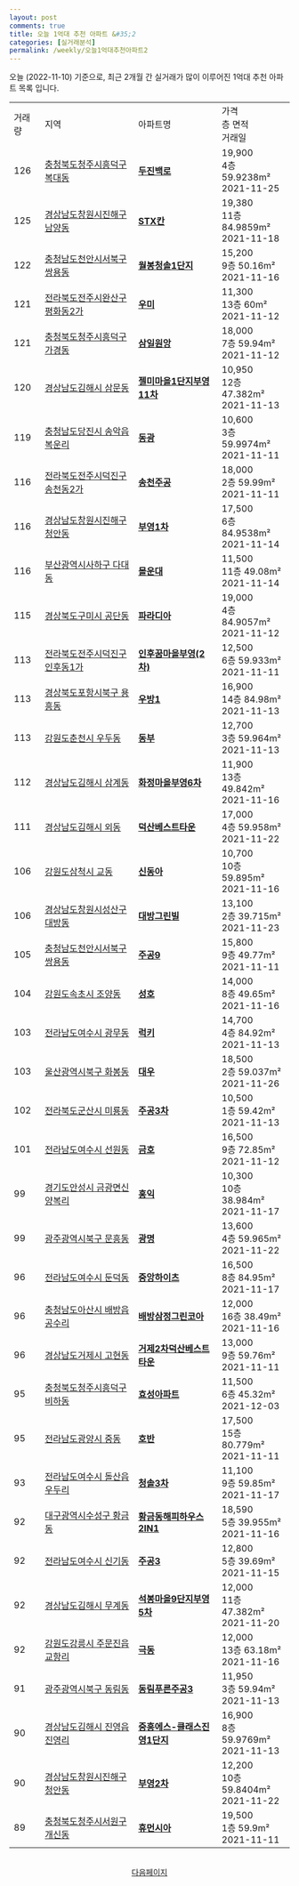 ```yaml
---
layout: post
comments: true
title: 오늘 1억대 추천 아파트 &#35;2
categories: [실거래분석]
permalink: /weekly/오늘1억대추천아파트2
---
```


오늘 (2022-11-10) 기준으로, 최근 2개월 간 실거래가 많이 이루어진 1억대 추천 아파트 목록 입니다.

<table class="sortable">
  <tr>
    <td>거래량</td>
    <td>지역</td>
    <td>아파트명</td>
    <td>가격<br>층 면적<br>거래일</td>
  </tr>

  <tr class="item">
    <td>126</td>
    <td><a href="/apt/충청북도청주시흥덕구복대동">충청북도청주시흥덕구 복대동</a></td>
    <td style="font-weight: bold;"><a href="/apt/충청북도청주시흥덕구복대동두진백로">두진백로</a></td>
    <td>19,900<br>4층  59.9238m²<br>2021-11-25</td>
  </tr>

  <tr class="item">
    <td>125</td>
    <td><a href="/apt/경상남도창원시진해구남양동">경상남도창원시진해구 남양동</a></td>
    <td style="font-weight: bold;"><a href="/apt/경상남도창원시진해구남양동STX칸">STX칸</a></td>
    <td>19,380<br>11층  84.9859m²<br>2021-11-18</td>
  </tr>

  <tr class="item">
    <td>122</td>
    <td><a href="/apt/충청남도천안시서북구쌍용동">충청남도천안시서북구 쌍용동</a></td>
    <td style="font-weight: bold;"><a href="/apt/충청남도천안시서북구쌍용동월봉청솔1단지">월봉청솔1단지</a></td>
    <td>15,200<br>9층  50.16m²<br>2021-11-16</td>
  </tr>

  <tr class="item">
    <td>121</td>
    <td><a href="/apt/전라북도전주시완산구평화동2가">전라북도전주시완산구 평화동2가</a></td>
    <td style="font-weight: bold;"><a href="/apt/전라북도전주시완산구평화동2가우미">우미</a></td>
    <td>11,300<br>13층  60m²<br>2021-11-12</td>
  </tr>

  <tr class="item">
    <td>121</td>
    <td><a href="/apt/충청북도청주시흥덕구가경동">충청북도청주시흥덕구 가경동</a></td>
    <td style="font-weight: bold;"><a href="/apt/충청북도청주시흥덕구가경동삼일원앙">삼일원앙</a></td>
    <td>18,000<br>7층  59.94m²<br>2021-11-12</td>
  </tr>

  <tr class="item">
    <td>120</td>
    <td><a href="/apt/경상남도김해시삼문동">경상남도김해시 삼문동</a></td>
    <td style="font-weight: bold;"><a href="/apt/경상남도김해시삼문동젤미마을1단지부영11차">젤미마을1단지부영11차</a></td>
    <td>10,950<br>12층  47.382m²<br>2021-11-13</td>
  </tr>

  <tr class="item">
    <td>119</td>
    <td><a href="/apt/충청남도당진시송악읍복운리">충청남도당진시 송악읍복운리</a></td>
    <td style="font-weight: bold;"><a href="/apt/충청남도당진시송악읍복운리동광">동광</a></td>
    <td>10,600<br>3층  59.9974m²<br>2021-11-11</td>
  </tr>

  <tr class="item">
    <td>116</td>
    <td><a href="/apt/전라북도전주시덕진구송천동2가">전라북도전주시덕진구 송천동2가</a></td>
    <td style="font-weight: bold;"><a href="/apt/전라북도전주시덕진구송천동2가송천주공">송천주공</a></td>
    <td>18,000<br>2층  59.99m²<br>2021-11-11</td>
  </tr>

  <tr class="item">
    <td>116</td>
    <td><a href="/apt/경상남도창원시진해구청안동">경상남도창원시진해구 청안동</a></td>
    <td style="font-weight: bold;"><a href="/apt/경상남도창원시진해구청안동부영1차">부영1차</a></td>
    <td>17,500<br>6층  84.9538m²<br>2021-11-14</td>
  </tr>

  <tr class="item">
    <td>116</td>
    <td><a href="/apt/부산광역시사하구다대동">부산광역시사하구 다대동</a></td>
    <td style="font-weight: bold;"><a href="/apt/부산광역시사하구다대동몰운대">몰운대</a></td>
    <td>11,500<br>11층  49.08m²<br>2021-11-14</td>
  </tr>

  <tr class="item">
    <td>115</td>
    <td><a href="/apt/경상북도구미시공단동">경상북도구미시 공단동</a></td>
    <td style="font-weight: bold;"><a href="/apt/경상북도구미시공단동파라디아">파라디아</a></td>
    <td>19,000<br>4층  84.9057m²<br>2021-11-12</td>
  </tr>

  <tr class="item">
    <td>113</td>
    <td><a href="/apt/전라북도전주시덕진구인후동1가">전라북도전주시덕진구 인후동1가</a></td>
    <td style="font-weight: bold;"><a href="/apt/전라북도전주시덕진구인후동1가인후꿈마을부영(2차)">인후꿈마을부영(2차)</a></td>
    <td>12,500<br>6층  59.933m²<br>2021-11-11</td>
  </tr>

  <tr class="item">
    <td>113</td>
    <td><a href="/apt/경상북도포항시북구용흥동">경상북도포항시북구 용흥동</a></td>
    <td style="font-weight: bold;"><a href="/apt/경상북도포항시북구용흥동우방1">우방1</a></td>
    <td>16,900<br>14층  84.98m²<br>2021-11-13</td>
  </tr>

  <tr class="item">
    <td>113</td>
    <td><a href="/apt/강원도춘천시우두동">강원도춘천시 우두동</a></td>
    <td style="font-weight: bold;"><a href="/apt/강원도춘천시우두동동부">동부</a></td>
    <td>12,700<br>3층  59.964m²<br>2021-11-13</td>
  </tr>

  <tr class="item">
    <td>112</td>
    <td><a href="/apt/경상남도김해시삼계동">경상남도김해시 삼계동</a></td>
    <td style="font-weight: bold;"><a href="/apt/경상남도김해시삼계동화정마을부영6차">화정마을부영6차</a></td>
    <td>11,900<br>13층  49.842m²<br>2021-11-16</td>
  </tr>

  <tr class="item">
    <td>111</td>
    <td><a href="/apt/경상남도김해시외동">경상남도김해시 외동</a></td>
    <td style="font-weight: bold;"><a href="/apt/경상남도김해시외동덕산베스트타운">덕산베스트타운</a></td>
    <td>17,000<br>4층  59.958m²<br>2021-11-22</td>
  </tr>

  <tr class="item">
    <td>106</td>
    <td><a href="/apt/강원도삼척시교동">강원도삼척시 교동</a></td>
    <td style="font-weight: bold;"><a href="/apt/강원도삼척시교동신동아">신동아</a></td>
    <td>10,700<br>10층  59.895m²<br>2021-11-16</td>
  </tr>

  <tr class="item">
    <td>106</td>
    <td><a href="/apt/경상남도창원시성산구대방동">경상남도창원시성산구 대방동</a></td>
    <td style="font-weight: bold;"><a href="/apt/경상남도창원시성산구대방동대방그린빌">대방그린빌</a></td>
    <td>13,100<br>2층  39.715m²<br>2021-11-23</td>
  </tr>

  <tr class="item">
    <td>105</td>
    <td><a href="/apt/충청남도천안시서북구쌍용동">충청남도천안시서북구 쌍용동</a></td>
    <td style="font-weight: bold;"><a href="/apt/충청남도천안시서북구쌍용동주공9">주공9</a></td>
    <td>15,800<br>9층  49.77m²<br>2021-11-11</td>
  </tr>

  <tr class="item">
    <td>104</td>
    <td><a href="/apt/강원도속초시조양동">강원도속초시 조양동</a></td>
    <td style="font-weight: bold;"><a href="/apt/강원도속초시조양동성호">성호</a></td>
    <td>14,000<br>8층  49.65m²<br>2021-11-16</td>
  </tr>

  <tr class="item">
    <td>103</td>
    <td><a href="/apt/전라남도여수시광무동">전라남도여수시 광무동</a></td>
    <td style="font-weight: bold;"><a href="/apt/전라남도여수시광무동럭키">럭키</a></td>
    <td>14,700<br>4층  84.92m²<br>2021-11-13</td>
  </tr>

  <tr class="item">
    <td>103</td>
    <td><a href="/apt/울산광역시북구화봉동">울산광역시북구 화봉동</a></td>
    <td style="font-weight: bold;"><a href="/apt/울산광역시북구화봉동대우">대우</a></td>
    <td>18,500<br>2층  59.037m²<br>2021-11-26</td>
  </tr>

  <tr class="item">
    <td>102</td>
    <td><a href="/apt/전라북도군산시미룡동">전라북도군산시 미룡동</a></td>
    <td style="font-weight: bold;"><a href="/apt/전라북도군산시미룡동주공3차">주공3차</a></td>
    <td>10,500<br>1층  59.42m²<br>2021-11-13</td>
  </tr>

  <tr class="item">
    <td>101</td>
    <td><a href="/apt/전라남도여수시선원동">전라남도여수시 선원동</a></td>
    <td style="font-weight: bold;"><a href="/apt/전라남도여수시선원동금호">금호</a></td>
    <td>16,500<br>9층  72.85m²<br>2021-11-12</td>
  </tr>

  <tr class="item">
    <td>99</td>
    <td><a href="/apt/경기도안성시금광면신양복리">경기도안성시 금광면신양복리</a></td>
    <td style="font-weight: bold;"><a href="/apt/경기도안성시금광면신양복리홍익">홍익</a></td>
    <td>10,300<br>10층  38.984m²<br>2021-11-17</td>
  </tr>

  <tr class="item">
    <td>99</td>
    <td><a href="/apt/광주광역시북구문흥동">광주광역시북구 문흥동</a></td>
    <td style="font-weight: bold;"><a href="/apt/광주광역시북구문흥동광명">광명</a></td>
    <td>13,600<br>4층  59.965m²<br>2021-11-22</td>
  </tr>

  <tr class="item">
    <td>96</td>
    <td><a href="/apt/전라남도여수시둔덕동">전라남도여수시 둔덕동</a></td>
    <td style="font-weight: bold;"><a href="/apt/전라남도여수시둔덕동중앙하이츠">중앙하이츠</a></td>
    <td>16,500<br>8층  84.95m²<br>2021-11-17</td>
  </tr>

  <tr class="item">
    <td>96</td>
    <td><a href="/apt/충청남도아산시배방읍공수리">충청남도아산시 배방읍공수리</a></td>
    <td style="font-weight: bold;"><a href="/apt/충청남도아산시배방읍공수리배방삼정그린코아">배방삼정그린코아</a></td>
    <td>12,000<br>16층  38.49m²<br>2021-11-16</td>
  </tr>

  <tr class="item">
    <td>96</td>
    <td><a href="/apt/경상남도거제시고현동">경상남도거제시 고현동</a></td>
    <td style="font-weight: bold;"><a href="/apt/경상남도거제시고현동거제2차덕산베스트타운">거제2차덕산베스트타운</a></td>
    <td>13,000<br>9층  59.76m²<br>2021-11-11</td>
  </tr>

  <tr class="item">
    <td>95</td>
    <td><a href="/apt/충청북도청주시흥덕구비하동">충청북도청주시흥덕구 비하동</a></td>
    <td style="font-weight: bold;"><a href="/apt/충청북도청주시흥덕구비하동효성아파트">효성아파트</a></td>
    <td>11,500<br>6층  45.32m²<br>2021-12-03</td>
  </tr>

  <tr class="item">
    <td>95</td>
    <td><a href="/apt/전라남도광양시중동">전라남도광양시 중동</a></td>
    <td style="font-weight: bold;"><a href="/apt/전라남도광양시중동호반">호반</a></td>
    <td>17,500<br>15층  80.779m²<br>2021-11-11</td>
  </tr>

  <tr class="item">
    <td>93</td>
    <td><a href="/apt/전라남도여수시돌산읍우두리">전라남도여수시 돌산읍우두리</a></td>
    <td style="font-weight: bold;"><a href="/apt/전라남도여수시돌산읍우두리청솔3차">청솔3차</a></td>
    <td>11,100<br>9층  59.85m²<br>2021-11-17</td>
  </tr>

  <tr class="item">
    <td>92</td>
    <td><a href="/apt/대구광역시수성구황금동">대구광역시수성구 황금동</a></td>
    <td style="font-weight: bold;"><a href="/apt/대구광역시수성구황금동황금동해피하우스2IN1">황금동해피하우스2IN1</a></td>
    <td>18,590<br>5층  39.955m²<br>2021-11-16</td>
  </tr>

  <tr class="item">
    <td>92</td>
    <td><a href="/apt/전라남도여수시신기동">전라남도여수시 신기동</a></td>
    <td style="font-weight: bold;"><a href="/apt/전라남도여수시신기동주공3">주공3</a></td>
    <td>12,800<br>5층  39.69m²<br>2021-11-15</td>
  </tr>

  <tr class="item">
    <td>92</td>
    <td><a href="/apt/경상남도김해시무계동">경상남도김해시 무계동</a></td>
    <td style="font-weight: bold;"><a href="/apt/경상남도김해시무계동석봉마을9단지부영5차">석봉마을9단지부영5차</a></td>
    <td>12,000<br>11층  47.382m²<br>2021-11-20</td>
  </tr>

  <tr class="item">
    <td>92</td>
    <td><a href="/apt/강원도강릉시주문진읍교항리">강원도강릉시 주문진읍교항리</a></td>
    <td style="font-weight: bold;"><a href="/apt/강원도강릉시주문진읍교항리극동">극동</a></td>
    <td>12,000<br>13층  63.18m²<br>2021-11-16</td>
  </tr>

  <tr class="item">
    <td>91</td>
    <td><a href="/apt/광주광역시북구동림동">광주광역시북구 동림동</a></td>
    <td style="font-weight: bold;"><a href="/apt/광주광역시북구동림동동림푸른주공3">동림푸른주공3</a></td>
    <td>11,950<br>3층  59.94m²<br>2021-11-13</td>
  </tr>

  <tr class="item">
    <td>90</td>
    <td><a href="/apt/경상남도김해시진영읍진영리">경상남도김해시 진영읍진영리</a></td>
    <td style="font-weight: bold;"><a href="/apt/경상남도김해시진영읍진영리중흥에스-클래스진영1단지">중흥에스-클래스진영1단지</a></td>
    <td>16,900<br>8층  59.9769m²<br>2021-11-13</td>
  </tr>

  <tr class="item">
    <td>90</td>
    <td><a href="/apt/경상남도창원시진해구청안동">경상남도창원시진해구 청안동</a></td>
    <td style="font-weight: bold;"><a href="/apt/경상남도창원시진해구청안동부영2차">부영2차</a></td>
    <td>12,200<br>10층  59.8404m²<br>2021-11-22</td>
  </tr>

  <tr class="item">
    <td>89</td>
    <td><a href="/apt/충청북도청주시서원구개신동">충청북도청주시서원구 개신동</a></td>
    <td style="font-weight: bold;"><a href="/apt/충청북도청주시서원구개신동휴먼시아">휴먼시아</a></td>
    <td>19,500<br>1층  59.9m²<br>2021-11-11</td>
  </tr>

  <tr>
      <script async src="https://pagead2.googlesyndication.com/pagead/js/adsbygoogle.js?client=ca-pub-3485438051770037"
          crossorigin="anonymous"></script>
      <ins class="adsbygoogle"
          style="display:block"
          data-ad-format="fluid"
          data-ad-layout-key="-fb+5w+4e-db+86"
          data-ad-client="ca-pub-3485438051770037"
          data-ad-slot="1827090281"></ins>
      <script>
          (adsbygoogle = window.adsbygoogle || []).push({});
      </script>
  </tr>
    
</table>

<br>
<center><a href="/weekly/오늘1억대추천아파트3">다음페이지</a></center>
<br><br>
